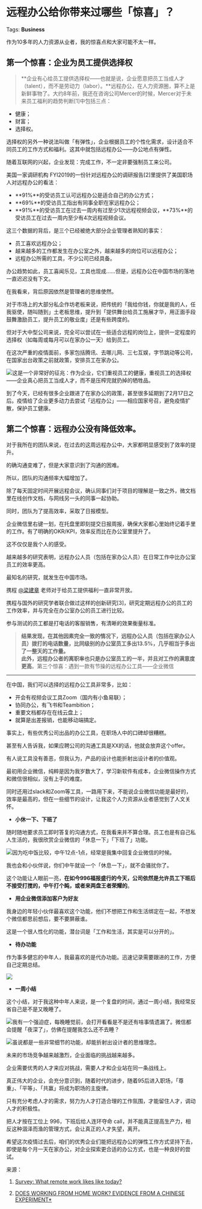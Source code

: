 # 远程办公给你带来过哪些「惊喜」？

Tags: **Business**

作为10多年的人力资源从业者，我的惊喜点和大家可能不太一样。

第一个惊喜：企业为员工提供选择权
----------------


> **企业有心给员工提供选择权——也就是说，企业愿意把员工当成人才（talent），而不是劳动力（labor）。**远程办公，在人力资源圈，算不上是新鲜事物了。大约8年前，我还在咨询公司Mercer的时候，Mercer对于未来员工福利的趋势判断[1]中包括三点：


* 健康；
* 财富；
* 选择权。

选择权的另外一种说法叫做「有弹性」，企业根据员工的个性化需求，设计适合不同员工的工作方式和福利。这其中就包括远程办公——办公地点有弹性。 

随着互联网的兴起，企业发现：完成工作，不一定非要强制员工来公司。

美国一家调研机构 FYI2019的一份针对远程办公的调研报告[2]里提供了美国职场人对远程办公的看法：


* **91%**的受访员工认可远程办公是适合自己的办公方式；
* **69%**的受访员工指出有同事全职在家远程办公；
* **91%**的受访员工在过去一周内有过至少1次远程视频会议，**73%**的受访员工在过去一周内至少有4次远程视频会议。

这三个数据的背后，是三个已经被绝大部分企业管理者熟知的事实：


* 员工喜欢远程办公；
* 越来越多的工作都发生在办公室之外，越来越多的岗位可以远程办公；
* 远程办公所需的工具，不少公司已经具备。

办公趋势如此，员工喜闻乐见，工具也现成……但是，远程办公在中国市场的落地一直迟迟没有下文。

在我看来，背后原因依然是管理者的思维使然。

对于市场上的大部分私企作坊老板来说，把传统的「我给你钱，你就是我的人，任我驱使，随叫随到」土老板思维，提升到「提供舞台给员工施展才华，用正面手段鼓舞激励员工，提升员工的敬业度」还是有些跨度的。

但对于大中型公司来说，完全可以尝试在一些适合远程的岗位上，提供一定程度的选择权（如每周或每月可以在家办公一天）给到员工。

在这次严重的疫情面前，多家包括腾讯、去哪儿网、三七互娱，字节跳动等公司，在国家出台政策之前就政策，安排员工在家办公。

![](https://pic4.zhimg.com/50/v2-75d8043414f1f8d5fd92bdf875430fb0_hd.jpg?source=1940ef5c)这是一个非常好的征兆：作为企业，它们重视员工的健康，重视员工的选择权——企业真心把员工当成人才，而不是压榨完就扔掉的牺牲品。

到了今天，已经有很多企业跟进了在家办公的政策，甚至很多延期到了2月17日之后。疫情给了企业更多动力去尝试「远程办公」——相应国家号召，避免疫情扩散，保护员工健康。

第二个惊喜：远程办公没有降低效率。
-----------------

对于我所在的团队来说，在过去的这周远程办公中，大家都明显感受到了效率的提升。

的确沟通变难了，但是大家意识到了沟通的困难。

所以，团队的沟通频率大幅增加了。

除了每天固定时间开展远程会议，确认同事们对于项目的理解是一致之外，微文档里在线创作文档，与网线另一头的同事一起协助。

同时，团队为了提高效率，采取了日报模型。

企业微信里右键一划，在托盘里即刻提交日报周报，确保大家都心里始终记着手里的工作。有了明确的OKR/KPI，效率反而比在办公室里提升了。

这不仅仅是我个人的感受。

越来越多的研究表明，远程办公人员（包括在家办公人员）在日常工作中比办公室员工的效率更高。

最知名的研究，就发生在中国市场。

携程 [@梁建章](https://www.zhihu.com/people/c4949efcb9d0236d8e17d3f30654e86f) 老师对于给员工提供福利一直非常开放。

携程与国外的研究学者联合做过这样的创新研究[3]，研究定期远程办公的员工的工作效率，并与完全在办公室办公的员工进行比较。

参与测试的员工都是打电话的客服销售，有清晰的效果衡量标准。


> **结果发现，在其他因素完全一致的情况下，远程办公人员（包括在家办公人员）拨打的电话数量，比同级别的办公室员工多出13.5%，几乎相当于多出了一整天的工作量。**   
> **此外，远程办公者的离职率也只是办公室员工的一半，并且对工作的满意度更高**。第三个惊喜：遇到一款有节操的远程办公工具——企业微信
--------------------------

在中国，我们可以选择的远程办公工具非常多，比如：


* 开会有视频会议工具Zoom（国内有小鱼易联）；
* 协同办公，有飞书和Teambition；
* 重要文档都存在在线云盘上；
* 就算是出差报销，也能移动端搞定。

事实上，有些优秀公司出品的办公工具，在职场人中的口碑却很糟糕。

甚至有人告诉我，如果应聘公司的沟通工具是XX的话，他就会放弃这个offer。

有人说工具没有善恶，但我认为，产品的设计也能折射出设计者的价值观。

最初用企业微信，纯粹是因为我岁数大了，学习新软件有成本，企业微信操作方式和微信很相似，没有上手的难度。

同时还用过slack和Zoom等工具，一路用下来，不能说企业微信功能是最好的，效率是最高的，但在一些细节的设计，让我这个人力资源从业者感觉到了人文关怀。


* **小休一下、下班了**

随时随地要求员工即时答复的沟通方式，在我看来并不算合理。员工也是有自己私人生活的，我很欣赏企业微信的「休息一下」「下班了」功能。

![](https://pic1.zhimg.com/50/v2-9175ef06139564c69f89085767dd6c11_hd.jpg?source=1940ef5c)因为吃中饭比较，中午12点-1点，经常是我集中回复企业微信的时候。

我也会和小伙伴说，你们中午就设一个「休息一下」，就不会骚扰你了。

这个功能让人眼前一亮，**在如今996福报盛行的今天，公司依然是允许员工下班后不接受打搅的，中午打个盹，或者来两盘王者荣耀的**。 


* **用企业微信添加客户为好友**

我身边的年轻小伙伴最喜欢这个功能，他们不想把工作和生活绑定在一起，不想发个微信都思前想后，要不要屏蔽谁。

这是一个很人性化的功能，潜台词是「工作和生活，其实是可以分开的」。 


* **待办功能**

作为事多健忘的中年人，我最喜欢的是代办功能。迅速记录需要跟进的工作，方便自己定期总结。 

![](https://pic1.zhimg.com/50/v2-e49483efb46822bcf88b0936e6e458db_hd.jpg?source=1940ef5c)
* **一周小结**

这个小结，对于我这种中年人来说，是一个复盘的时间，通过一周小结，我经常反省自己是不是又晚睡了。 

![](https://pic4.zhimg.com/50/v2-6daae324d4b14c283876adf1ea51f6ae_hd.jpg?source=1940ef5c)我有一个强迫症，每晚睡觉前，会打开看看是不是还有啥事情遗漏了。微信都会提醒「夜深了」，仿佛在提醒我怎么还不去睡？

![](https://pic2.zhimg.com/50/v2-f4376feb670ee10cae8ddb26422c24ee_hd.jpg?source=1940ef5c)虽说都是一些非常细节的功能，却能折射出设计者的思维理念。

未来的市场竞争越来越激烈，企业面临的挑战越来越多。

企业需要优秀的人才来应对挑战，需要人才和企业站在同一条战线上。

真正伟大的企业，会充分意识到，随着时代的进步，随着95后进入职场，「尊重」、「平等」、「共赢」将成为职场的主旋律。

只有充分考虑人才的需求，努力为人才打造合理的工作氛围，才能留住人才，调动人才的积极性。

把人才按在工位上 996，下班后给人连环夺命 call，并不能真正提高生产力，相反这种涸泽而渔的管理方式，会让真正的人才失望，离开。

希望这次疫情过去后，咱们的优秀企业们能把远程办公的弹性工作方式坚持下去，即使是每个月一天在家办公，对企业探索更合适的办公方式，也是一种良好的尝试。

  


来源：


1. [Survey: What remote work likes like today?](https://link.zhihu.com/?target=https%3A//miro.com/blog/features/remote-work-report/)

3. [DOES WORKING FROM HOME WORK? EVIDENCE FROM A CHINESE EXPERIMENT*](https://link.zhihu.com/?target=https%3A//nbloom.people.stanford.edu/sites/g/files/sbiybj4746/f/wfh.pdf)



